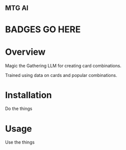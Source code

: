 MTG AI
------

# BADGES GO HERE

Overview
========

Magic the Gathering LLM for creating card combinations.

Trained using data on cards and popular combinations.

Installation
============

Do the things

Usage
=====

Use the things
